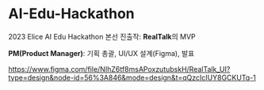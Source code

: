 # AI-Edu-Hackathon
2023 Elice AI Edu Hackathon 본선 진출작: **RealTalk**의 MVP

**PM(Product Manager)**: 기획 총괄, UI/UX 설계(Figma), 발표

https://www.figma.com/file/NIhZ6tf8msAPoxzutubskH/RealTalk_UI?type=design&node-id=56%3A846&mode=design&t=qQzcIcIUY8GCKUTq-1
